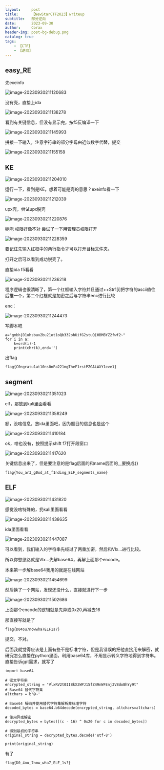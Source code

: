 ```yaml
---
layout:     post
title:      【NewStarCTF2023】writeup
subtitle:   部分逆向
date:       2023-09-30
author:     Corax
header-img: post-bg-debug.png
catalog: true
tags:
    - 【CTF】
    - 【逆向】
---
```


## easy_RE

先exeinfo

![image-20230930211120683](https://cdn.jsdelivr.net/gh/C0raxx/blogimage/202309302117649.png)

没有壳，直接上ida

![image-20230930211138278](https://cdn.jsdelivr.net/gh/C0raxx/blogimage/202309302117650.png)

看到有关键信息，但没有显示完，按f5反编译一下

![image-20230930211145993](https://cdn.jsdelivr.net/gh/C0raxx/blogimage/202309302117652.png)

拼接一下输入，注意字符串的部分字母由近似数字代替，提交

![image-20230930211155158](https://cdn.jsdelivr.net/gh/C0raxx/blogimage/202309302117653.png)

## KE

![image-20230930211204010](https://cdn.jsdelivr.net/gh/C0raxx/blogimage/202309302117654.png)

运行一下，看到是KE，想着可能是壳的意思？exeinfo看一下

![image-20230930211212039](https://cdn.jsdelivr.net/gh/C0raxx/blogimage/202309302117655.png)

upx壳，尝试upx脱壳

![image-20230930211220876](https://cdn.jsdelivr.net/gh/C0raxx/blogimage/202309302117656.png)

呃呃 权限好像不对 尝试了一下用管理员权限打开

![image-20230930211228359](https://cdn.jsdelivr.net/gh/C0raxx/blogimage/202309302117657.png)

要记住先输入红框中的两行指令才可以打开目标文件夹。

打开之后可以看到成功脱壳了。

直接ida f5看看

![image-20230930211236218](https://cdn.jsdelivr.net/gh/C0raxx/blogimage/202309302117658.png)

程序逻辑也很清晰了，第一个红框输入字符并且通过++Str1[i]把字符的ascii值往后推一个，第二个红框就是加密之后与字符串enc进行比较

enc：

![image-20230930211244473](https://cdn.jsdelivr.net/gh/C0raxx/blogimage/202309302117659.png)

写脚本吧

```
a="gmbh|D1ohsbuv2bu21ot1oQb332ohUifG2stuQ[HBMBYZ2fwf2~"
for i in a:
    k=ord(i)-1
    print(chr(k),end='')
```

出flag

`flag{C0ngratu1at10ns0nPa221ngTheF1rstPZGALAXY1eve1}`

## segment

![image-20230930211351023](https://cdn.jsdelivr.net/gh/C0raxx/blogimage/202309302117660.png)

elf，那放到kali里面看看

![image-20230930211358249](https://cdn.jsdelivr.net/gh/C0raxx/blogimage/202309302117661.png)

额，没啥信息，放ida里面吧，因为题目的信息也是这个

![image-20230930211410184](https://cdn.jsdelivr.net/gh/C0raxx/blogimage/202309302117662.png)

ok，啥也没有，按照提示shift f7打开段窗口

![image-20230930211417620](https://cdn.jsdelivr.net/gh/C0raxx/blogimage/202309302117663.png)

关键信息出来了，但是要注意的是flag后面的和name后面的__要换成{}

`flag{You_ar3_g0od_at_f1nding_ELF_segments_name}`

## ELF

![image-20230930211431820](https://cdn.jsdelivr.net/gh/C0raxx/blogimage/202309302117664.png)

感觉没啥特殊的，扔kali里面看看

![image-20230930211438635](https://cdn.jsdelivr.net/gh/C0raxx/blogimage/202309302117665.png)

ida里面看看

![image-20230930211447087](https://cdn.jsdelivr.net/gh/C0raxx/blogimage/202309302117666.png)

可以看到，我们输入的字符串先经过了两重加密，然后和Vlx…进行比较。

所以你想思路就是Vlx…先解base64，再解上面那个encode。

本来第一步解base64我用的就是在线网站

![image-20230930211454699](https://cdn.jsdelivr.net/gh/C0raxx/blogimage/202309302117667.png)

然后换了一个网站，发现还没什么，直接就进行下一步

![image-20230930211502686](https://cdn.jsdelivr.net/gh/C0raxx/blogimage/202309302117668.png)

上面那个encode的逻辑就是先异或0x20,再减去16

那直接写就是了

`flag{D04ou7nowwha7ELF1s?}`

提交，不对。

后面我就觉得应该是上面有些不是标准字符，但是我错误的把他直接用来解密，就研究怎么直接在python里面，利用base64库，不用显示转义字符地得到字符串。直接告诉gpt需求，就写了

```
import base64

# 密文字符串
encrypted_string = "VlxRV2t0II8kX2WPJ15fZ49nWFEnj3V8do8hYy9t"
# Base64 替代字符集
altchars = b'@~'

# Base64 解码并使用替代字符集解析非标准字符
decoded_bytes = base64.b64decode(encrypted_string, altchars=altchars)

# 使用异或解密
decrypted_bytes = bytes([(c - 16) ^ 0x20 for c in decoded_bytes])

# 得到最初的字符串
original_string = decrypted_bytes.decode('utf-8')

print(original_string)

```

有了

`flag{D0_4ou_7now_wha7_ELF_1s?}`
